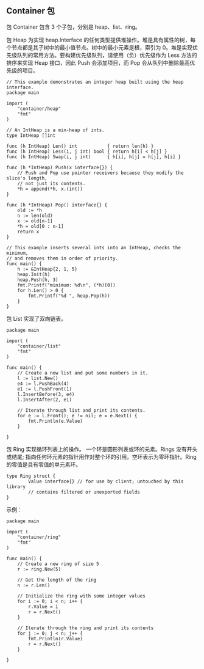 ## Container 包

包 Container 包含 3 个子包，分别是 heap、list、ring。

包 Heap 为实现 heap.Interface 的任何类型提供堆操作。堆是具有属性的树，每个节点都是其子树中的最小值节点。树中的最小元素是根，索引为 0。堆是实现优先级队列的常用方法。要构建优先级队列，请使用（负）优先级作为 Less 方法的排序来实现 Heap 接口，因此 Push 会添加项目，而 Pop 会从队列中删除最高优先级的项目。

```
// This example demonstrates an integer heap built using the heap interface.
package main

import (
	"container/heap"
	"fmt"
)

// An IntHeap is a min-heap of ints.
type IntHeap []int

func (h IntHeap) Len() int           { return len(h) }
func (h IntHeap) Less(i, j int) bool { return h[i] < h[j] }
func (h IntHeap) Swap(i, j int)      { h[i], h[j] = h[j], h[i] }

func (h *IntHeap) Push(x interface{}) {
	// Push and Pop use pointer receivers because they modify the slice's length,
	// not just its contents.
	*h = append(*h, x.(int))
}

func (h *IntHeap) Pop() interface{} {
	old := *h
	n := len(old)
	x := old[n-1]
	*h = old[0 : n-1]
	return x
}

// This example inserts several ints into an IntHeap, checks the minimum,
// and removes them in order of priority.
func main() {
	h := &IntHeap{2, 1, 5}
	heap.Init(h)
	heap.Push(h, 3)
	fmt.Printf("minimum: %d\n", (*h)[0])
	for h.Len() > 0 {
		fmt.Printf("%d ", heap.Pop(h))
	}
}

```

包 List 实现了双向链表。

```
package main

import (
	"container/list"
	"fmt"
)

func main() {
	// Create a new list and put some numbers in it.
	l := list.New()
	e4 := l.PushBack(4)
	e1 := l.PushFront(1)
	l.InsertBefore(3, e4)
	l.InsertAfter(2, e1)

	// Iterate through list and print its contents.
	for e := l.Front(); e != nil; e = e.Next() {
		fmt.Println(e.Value)
	}

}
```

包 Ring 实现循环列表上的操作。
一个环是圆形列表或环的元素。Rings 没有开头或结尾; 指向任何环元素的指针用作对整个环的引用。空环表示为零环指针。Ring 的零值是具有零值的单元素环。

```
type Ring struct {
        Value interface{} // for use by client; untouched by this library
        // contains filtered or unexported fields
}
```

示例：

```
package main

import (
	"container/ring"
	"fmt"
)

func main() {
	// Create a new ring of size 5
	r := ring.New(5)

	// Get the length of the ring
	n := r.Len()

	// Initialize the ring with some integer values
	for i := 0; i < n; i++ {
		r.Value = i
		r = r.Next()
	}

	// Iterate through the ring and print its contents
	for j := 0; j < n; j++ {
		fmt.Println(r.Value)
		r = r.Next()
	}

}
```
